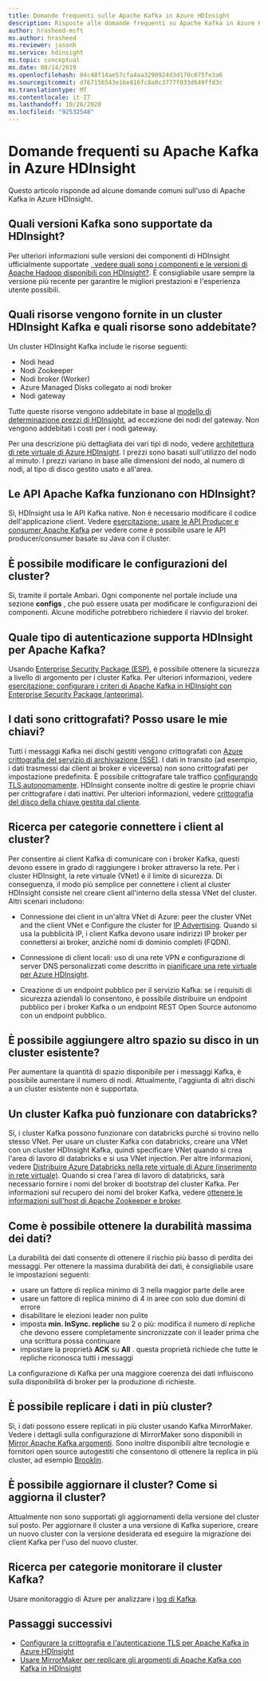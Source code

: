 ```yaml
---
title: Domande frequenti sulle Apache Kafka in Azure HDInsight
description: Risposte alle domande frequenti su Apache Kafka in Azure HDInsight, un servizio cloud Hadoop gestito.
author: hrasheed-msft
ms.author: hrasheed
ms.reviewer: jasonh
ms.service: hdinsight
ms.topic: conceptual
ms.date: 08/14/2019
ms.openlocfilehash: 84c48f14ae57cfa4aa3290924d3d170c075fe3a6
ms.sourcegitcommit: d767156543e16e816fc8a0c3777f033d649ffd3c
ms.translationtype: MT
ms.contentlocale: it-IT
ms.lasthandoff: 10/26/2020
ms.locfileid: "92532548"
---
```

# <a name="frequently-asked-questions-about-apache-kafka-in-azure-hdinsight"></a>Domande frequenti su Apache Kafka in Azure HDInsight

Questo articolo risponde ad alcune domande comuni sull'uso di Apache Kafka in Azure HDInsight.

## <a name="what-kafka-versions-are-supported-by-hdinsight"></a>Quali versioni Kafka sono supportate da HDInsight?

Per ulteriori informazioni sulle versioni dei componenti di HDInsight ufficialmente supportate [, vedere quali sono i componenti e le versioni di Apache Hadoop disponibili con HDInsight?](../hdinsight-component-versioning.md#supported-hdinsight-versions). È consigliabile usare sempre la versione più recente per garantire le migliori prestazioni e l'esperienza utente possibili.

## <a name="what-resources-are-provided-in-an-hdinsight-kafka-cluster-and-what-resources-am-i-charged-for"></a>Quali risorse vengono fornite in un cluster HDInsight Kafka e quali risorse sono addebitate?

Un cluster HDInsight Kafka include le risorse seguenti:

* Nodi head
* Nodi Zookeeper
* Nodi broker (Worker) 
* Azure Managed Disks collegato ai nodi broker
* Nodi gateway

Tutte queste risorse vengono addebitate in base al [modello di determinazione prezzi di HDInsight](https://azure.microsoft.com/pricing/details/hdinsight/), ad eccezione dei nodi del gateway. Non vengono addebitati i costi per i nodi gateway.

Per una descrizione più dettagliata dei vari tipi di nodo, vedere [architettura di rete virtuale di Azure HDInsight](../hdinsight-virtual-network-architecture.md). I prezzi sono basati sull'utilizzo del nodo al minuto. I prezzi variano in base alle dimensioni del nodo, al numero di nodi, al tipo di disco gestito usato e all'area.

## <a name="do-apache-kafka-apis-work-with-hdinsight"></a>Le API Apache Kafka funzionano con HDInsight?

Sì, HDInsight usa le API Kafka native. Non è necessario modificare il codice dell'applicazione client. Vedere [esercitazione: usare le API Producer e consumer Apache Kafka](./apache-kafka-producer-consumer-api.md) per vedere come è possibile usare le API producer/consumer basate su Java con il cluster.

## <a name="can-i-change-cluster-configurations"></a>È possibile modificare le configurazioni del cluster?

Sì, tramite il portale Ambari. Ogni componente nel portale include una sezione **configs** , che può essere usata per modificare le configurazioni dei componenti. Alcune modifiche potrebbero richiedere il riavvio del broker.

## <a name="what-type-of-authentication-does-hdinsight-support-for-apache-kafka"></a>Quale tipo di autenticazione supporta HDInsight per Apache Kafka?

Usando [Enterprise Security Package (ESP)](../domain-joined/apache-domain-joined-architecture.md), è possibile ottenere la sicurezza a livello di argomento per i cluster Kafka. Per ulteriori informazioni, vedere [esercitazione: configurare i criteri di Apache Kafka in HDInsight con Enterprise Security Package (anteprima)](../domain-joined/apache-domain-joined-run-kafka.md).

## <a name="is-my-data-encrypted-can-i-use-my-own-keys"></a>I dati sono crittografati? Posso usare le mie chiavi?

Tutti i messaggi Kafka nei dischi gestiti vengono crittografati con [Azure crittografia del servizio di archiviazione (SSE)](../../storage/common/storage-service-encryption.md). I dati in transito (ad esempio, i dati trasmessi dai client ai broker e viceversa) non sono crittografati per impostazione predefinita. È possibile crittografare tale traffico [configurando TLS autonomamente](./apache-kafka-ssl-encryption-authentication.md). HDInsight consente inoltre di gestire le proprie chiavi per crittografare i dati inattivi. Per ulteriori informazioni, vedere [crittografia del disco della chiave gestita dal cliente](../disk-encryption.md).

## <a name="how-do-i-connect-clients-to-my-cluster"></a>Ricerca per categorie connettere i client al cluster?

Per consentire ai client Kafka di comunicare con i broker Kafka, questi devono essere in grado di raggiungere i broker attraverso la rete. Per i cluster HDInsight, la rete virtuale (VNet) è il limite di sicurezza. Di conseguenza, il modo più semplice per connettere i client al cluster HDInsight consiste nel creare client all'interno della stessa VNet del cluster. Altri scenari includono:

* Connessione dei client in un'altra VNet di Azure: peer the cluster VNet and the client VNet e Configure the cluster for [IP Advertising](apache-kafka-connect-vpn-gateway.md#configure-kafka-for-ip-advertising). Quando si usa la pubblicità IP, i client Kafka devono usare indirizzi IP broker per connettersi ai broker, anziché nomi di dominio completi (FQDN).

* Connessione di client locali: uso di una rete VPN e configurazione di server DNS personalizzati come descritto in [pianificare una rete virtuale per Azure HDInsight](../hdinsight-plan-virtual-network-deployment.md).

* Creazione di un endpoint pubblico per il servizio Kafka: se i requisiti di sicurezza aziendali lo consentono, è possibile distribuire un endpoint pubblico per i broker Kafka o un endpoint REST Open Source autonomo con un endpoint pubblico.

## <a name="can-i-add-more-disk-space-on-an-existing-cluster"></a>È possibile aggiungere altro spazio su disco in un cluster esistente?

Per aumentare la quantità di spazio disponibile per i messaggi Kafka, è possibile aumentare il numero di nodi. Attualmente, l'aggiunta di altri dischi a un cluster esistente non è supportata.

## <a name="can-a-kafka-cluster-work-with-databricks"></a>Un cluster Kafka può funzionare con databricks? 

Sì, i cluster Kafka possono funzionare con databricks purché si trovino nello stesso VNet. Per usare un cluster Kafka con databricks, creare una VNet con un cluster HDInsight Kafka, quindi specificare VNet quando si crea l'area di lavoro di databricks e si usa VNet injection. Per altre informazioni, vedere [Distribuire Azure Databricks nella rete virtuale di Azure (inserimento in rete virtuale)](/azure/databricks/administration-guide/cloud-configurations/azure/vnet-inject). Quando si crea l'area di lavoro di databricks, sarà necessario fornire i nomi del broker di bootstrap del cluster Kafka. Per informazioni sul recupero dei nomi del broker Kafka, vedere [ottenere le informazioni sull'host di Apache Zookeeper e broker](./apache-kafka-get-started.md#getkafkainfo).

## <a name="how-can-i-have-maximum-data-durability"></a>Come è possibile ottenere la durabilità massima dei dati?

La durabilità dei dati consente di ottenere il rischio più basso di perdita dei messaggi. Per ottenere la massima durabilità dei dati, è consigliabile usare le impostazioni seguenti:

* usare un fattore di replica minimo di 3 nella maggior parte delle aree
* usare un fattore di replica minimo di 4 in aree con solo due domini di errore
* disabilitare le elezioni leader non pulite
* imposta **min. InSync. repliche** su 2 o più: modifica il numero di repliche che devono essere completamente sincronizzate con il leader prima che una scrittura possa continuare
* impostare la proprietà **ACK** su **All** . questa proprietà richiede che tutte le repliche riconosca tutti i messaggi

La configurazione di Kafka per una maggiore coerenza dei dati influiscono sulla disponibilità di broker per la produzione di richieste.

## <a name="can-i-replicate-my-data-to-multiple-clusters"></a>È possibile replicare i dati in più cluster?

Sì, i dati possono essere replicati in più cluster usando Kafka MirrorMaker. Vedere i dettagli sulla configurazione di MirrorMaker sono disponibili in [Mirror Apache Kafka argomenti](apache-kafka-mirroring.md). Sono inoltre disponibili altre tecnologie e fornitori open source autogestiti che consentono di ottenere la replica in più cluster, ad esempio [Brooklin](https://github.com/linkedin/Brooklin/).

## <a name="can-i-upgrade-my-cluster-how-should-i-upgrade-my-cluster"></a>È possibile aggiornare il cluster? Come si aggiorna il cluster?

Attualmente non sono supportati gli aggiornamenti della versione del cluster sul posto. Per aggiornare il cluster a una versione di Kafka superiore, creare un nuovo cluster con la versione desiderata ed eseguire la migrazione dei client Kafka per l'uso del nuovo cluster.

## <a name="how-do-i-monitor-my-kafka-cluster"></a>Ricerca per categorie monitorare il cluster Kafka?

Usare monitoraggio di Azure per analizzare i [log di Kafka](./apache-kafka-log-analytics-operations-management.md).

## <a name="next-steps"></a>Passaggi successivi

* [Configurare la crittografia e l'autenticazione TLS per Apache Kafka in Azure HDInsight](./apache-kafka-ssl-encryption-authentication.md)
* [Usare MirrorMaker per replicare gli argomenti di Apache Kafka con Kafka in HDInsight](./apache-kafka-mirroring.md)